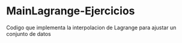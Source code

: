 # MainLagrange-Ejercicios
Codigo que implementa la interpolacion de Lagrange para ajustar un conjunto de datos
